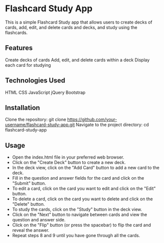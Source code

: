 # Flashcard Study App
This is a simple Flashcard Study app that allows users to create decks of cards, add, edit, and delete cards and decks, and study using the flashcards.

## Features
Create decks of cards
Add, edit, and delete cards within a deck
Display each card for studying

## Technologies Used
HTML
CSS
JavaScript
jQuery
Bootstrap

## Installation
Clone the repository: git clone https://github.com/your-username/flashcard-study-app.git
Navigate to the project directory: cd flashcard-study-app

## Usage
- Open the index.html file in your preferred web browser.
- Click on the "Create Deck" button to create a new deck.
- In the deck view, click on the "Add Card" button to add a new card to the deck.
- Fill in the question and answer fields for the card and click on the "Submit" button.
- To edit a card, click on the card you want to edit and click on the "Edit" button.
- To delete a card, click on the card you want to delete and click on the "Delete" button.
- To study the cards, click on the "Study" button in the deck view.
- Click on the "Next" button to navigate between cards and view the question and answer side.
- Click on the "Flip" button (or press the spacebar) to flip the card and reveal the answer.
- Repeat steps 8 and 9 until you have gone through all the cards.


